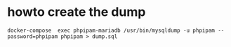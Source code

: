 # howto create the dump
```
docker-compose  exec phpipam-mariadb /usr/bin/mysqldump -u phpipam --password=phpipam phpipam > dump.sql
```
